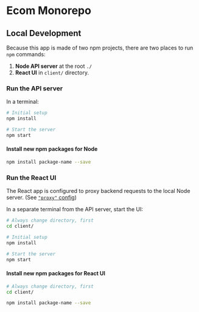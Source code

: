 # Ecom Monorepo

## Local Development

Because this app is made of two npm projects, there are two places to run `npm` commands:

1. **Node API server** at the root `./`
1. **React UI** in `client/` directory.

### Run the API server

In a terminal:

```bash
# Initial setup
npm install

# Start the server
npm start
```

#### Install new npm packages for Node

```bash
npm install package-name --save
```


### Run the React UI

The React app is configured to proxy backend requests to the local Node server. (See [`"proxy"` config](client/package.json))

In a separate terminal from the API server, start the UI:

```bash
# Always change directory, first
cd client/

# Initial setup
npm install

# Start the server
npm start
```

#### Install new npm packages for React UI

```bash
# Always change directory, first
cd client/

npm install package-name --save
```
